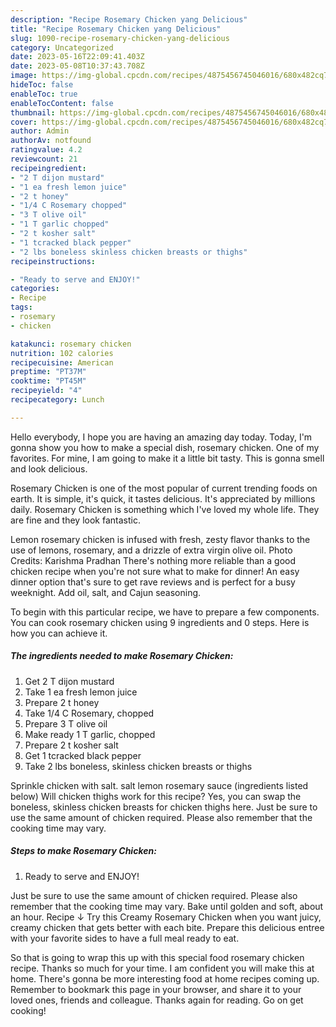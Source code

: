 ```yaml
---
description: "Recipe Rosemary Chicken yang Delicious"
title: "Recipe Rosemary Chicken yang Delicious"
slug: 1090-recipe-rosemary-chicken-yang-delicious
category: Uncategorized
date: 2023-05-16T22:09:41.403Z
date: 2023-05-08T10:37:43.708Z
image: https://img-global.cpcdn.com/recipes/4875456745046016/680x482cq70/rosemary-chicken-recipe-main-photo.jpg
hideToc: false
enableToc: true
enableTocContent: false
thumbnail: https://img-global.cpcdn.com/recipes/4875456745046016/680x482cq70/rosemary-chicken-recipe-main-photo.jpg
cover: https://img-global.cpcdn.com/recipes/4875456745046016/680x482cq70/rosemary-chicken-recipe-main-photo.jpg
author: Admin
authorAv: notfound
ratingvalue: 4.2
reviewcount: 21
recipeingredient:
- "2 T dijon mustard"
- "1 ea fresh lemon juice"
- "2 t honey"
- "1/4 C Rosemary chopped"
- "3 T olive oil"
- "1 T garlic chopped"
- "2 t kosher salt"
- "1 tcracked black pepper"
- "2 lbs boneless skinless chicken breasts or thighs"
recipeinstructions:

- "Ready to serve and ENJOY!"
categories:
- Recipe
tags:
- rosemary
- chicken

katakunci: rosemary chicken 
nutrition: 102 calories
recipecuisine: American
preptime: "PT37M"
cooktime: "PT45M"
recipeyield: "4"
recipecategory: Lunch

---
```



Hello everybody, I hope you are having an amazing day today. Today, I'm gonna show you how to make a special dish, rosemary chicken. One of my favorites. For mine, I am going to make it a little bit tasty. This is gonna smell and look delicious.

Rosemary Chicken is one of the most popular of current trending foods on earth. It is simple, it's quick, it tastes delicious. It's appreciated by millions daily. Rosemary Chicken is something which I've loved my whole life. They are fine and they look fantastic.

Lemon rosemary chicken is infused with fresh, zesty flavor thanks to the use of lemons, rosemary, and a drizzle of extra virgin olive oil. Photo Credits: Karishma Pradhan There&#39;s nothing more reliable than a good chicken recipe when you&#39;re not sure what to make for dinner! An easy dinner option that&#39;s sure to get rave reviews and is perfect for a busy weeknight. Add oil, salt, and Cajun seasoning.


To begin with this particular recipe, we have to prepare a few components. You can cook rosemary chicken using 9 ingredients and 0 steps. Here is how you can achieve it.

<!--inarticleads1-->

##### The ingredients needed to make Rosemary Chicken:

1. Get 2 T dijon mustard
1. Take 1 ea fresh lemon juice
1. Prepare 2 t honey
1. Take 1/4 C Rosemary, chopped
1. Prepare 3 T olive oil
1. Make ready 1 T garlic, chopped
1. Prepare 2 t kosher salt
1. Get 1 tcracked black pepper
1. Take 2 lbs boneless, skinless chicken breasts or thighs


Sprinkle chicken with salt. salt lemon rosemary sauce (ingredients listed below) Will chicken thighs work for this recipe? Yes, you can swap the boneless, skinless chicken breasts for chicken thighs here. Just be sure to use the same amount of chicken required. Please also remember that the cooking time may vary. 

<!--inarticleads2-->

##### Steps to make Rosemary Chicken:


1. Ready to serve and ENJOY!

Just be sure to use the same amount of chicken required. Please also remember that the cooking time may vary. Bake until golden and soft, about an hour. Recipe ↓ Try this Creamy Rosemary Chicken when you want juicy, creamy chicken that gets better with each bite. Prepare this delicious entree with your favorite sides to have a full meal ready to eat. 

So that is going to wrap this up with this special food rosemary chicken recipe. Thanks so much for your time. I am confident you will make this at home. There's gonna be more interesting food at home recipes coming up. Remember to bookmark this page in your browser, and share it to your loved ones, friends and colleague. Thanks again for reading. Go on get cooking!
